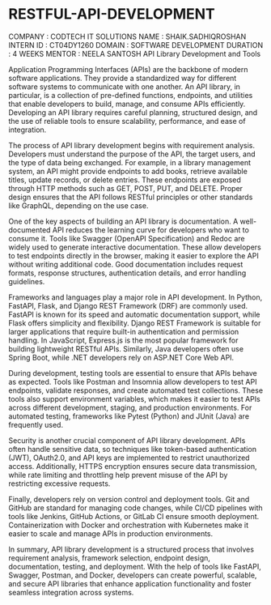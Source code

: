 # RESTFUL-API-DEVELOPMENT
COMPANY : CODTECH IT SOLUTIONS
NAME : SHAIK.SADHIQROSHAN
INTERN ID : CT04DY1260
DOMAIN : SOFTWARE DEVELOPMENT
DURATION : 4 WEEKS
MENTOR : NEELA SANTOSH
API Library Development and Tools

Application Programming Interfaces (APIs) are the backbone of modern software applications. They provide a standardized way for different software systems to communicate with one another. An API library, in particular, is a collection of pre-defined functions, endpoints, and utilities that enable developers to build, manage, and consume APIs efficiently. Developing an API library requires careful planning, structured design, and the use of reliable tools to ensure scalability, performance, and ease of integration.

The process of API library development begins with requirement analysis. Developers must understand the purpose of the API, the target users, and the type of data being exchanged. For example, in a library management system, an API might provide endpoints to add books, retrieve available titles, update records, or delete entries. These endpoints are exposed through HTTP methods such as GET, POST, PUT, and DELETE. Proper design ensures that the API follows RESTful principles or other standards like GraphQL, depending on the use case.

One of the key aspects of building an API library is documentation. A well-documented API reduces the learning curve for developers who want to consume it. Tools like Swagger (OpenAPI Specification) and Redoc are widely used to generate interactive documentation. These allow developers to test endpoints directly in the browser, making it easier to explore the API without writing additional code. Good documentation includes request formats, response structures, authentication details, and error handling guidelines.

Frameworks and languages play a major role in API development. In Python, FastAPI, Flask, and Django REST Framework (DRF) are commonly used. FastAPI is known for its speed and automatic documentation support, while Flask offers simplicity and flexibility. Django REST Framework is suitable for larger applications that require built-in authentication and permission handling. In JavaScript, Express.js is the most popular framework for building lightweight RESTful APIs. Similarly, Java developers often use Spring Boot, while .NET developers rely on ASP.NET Core Web API.

During development, testing tools are essential to ensure that APIs behave as expected. Tools like Postman and Insomnia allow developers to test API endpoints, validate responses, and create automated test collections. These tools also support environment variables, which makes it easier to test APIs across different development, staging, and production environments. For automated testing, frameworks like Pytest (Python) and JUnit (Java) are frequently used.

Security is another crucial component of API library development. APIs often handle sensitive data, so techniques like token-based authentication (JWT), OAuth2.0, and API keys are implemented to restrict unauthorized access. Additionally, HTTPS encryption ensures secure data transmission, while rate limiting and throttling help prevent misuse of the API by restricting excessive requests.

Finally, developers rely on version control and deployment tools. Git and GitHub are standard for managing code changes, while CI/CD pipelines with tools like Jenkins, GitHub Actions, or GitLab CI ensure smooth deployment. Containerization with Docker and orchestration with Kubernetes make it easier to scale and manage APIs in production environments.

In summary, API library development is a structured process that involves requirement analysis, framework selection, endpoint design, documentation, testing, and deployment. With the help of tools like FastAPI, Swagger, Postman, and Docker, developers can create powerful, scalable, and secure API libraries that enhance application functionality and foster seamless integration across systems.
